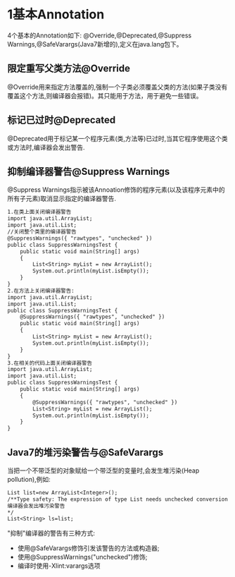 ﻿# 1基本Annotation
4个基本的Annotation如下:
@Override,@Deprecated,@Suppress Warnings,@SafeVarargs(Java7新增的),定义在java.lang包下。
## 限定重写父类方法@Override
@Override用来指定方法覆盖的,强制一个子类必须覆盖父类的方法(如果子类没有覆盖这个方法,则编译器会报错)。其只能用于方法，用于避免一些错误。
## 标记已过时@Deprecated
@Deprecated用于标记某一个程序元素(类,方法等)已过时,当其它程序使用这个类或方法时,编译器会发出警告.
## 抑制编译器警告@Suppress Warnings
@Suppress Warnings指示被该Annoation修饰的程序元素(以及该程序元素中的所有子元素)取消显示指定的编译器警告.
```txt
1.在类上面关闭编译器警告
import java.util.ArrayList;
import java.util.List;
//关闭整个类里的编译器警告
@SuppressWarnings({ "rawtypes", "unchecked" })
public class SuppressWarningsTest {
    public static void main(String[] args) 
    {
        List<String> myList = new ArrayList();
        System.out.println(myList.isEmpty());
    }
}
2.在方法上关闭编译器警告:
import java.util.ArrayList;
import java.util.List;
public class SuppressWarningsTest {
    @SuppressWarnings({ "rawtypes", "unchecked" })
    public static void main(String[] args) 
    {
        List<String> myList = new ArrayList();
        System.out.println(myList.isEmpty());
    }
}
3.在相关的代码上面关闭编译器警告
import java.util.ArrayList;
import java.util.List;
public class SuppressWarningsTest {
    public static void main(String[] args) 
    {   
        @SuppressWarnings({ "rawtypes", "unchecked" })
        List<String> myList = new ArrayList();
        System.out.println(myList.isEmpty());
    }
}
```
## Java7的堆污染警告与@SafeVarargs
当把一个不带泛型的对象赋给一个带泛型的变量时,会发生堆污染(Heap pollution),例如:
```txt
List list=new ArrayList<Integer>();
/**Type safety: The expression of type List needs unchecked conversion to conform to List<String>
编译器会发出堆污染警告
*/
List<String> ls=list;
```
"抑制"编译器的警告有三种方式:
* 使用@SafeVarargs修饰引发该警告的方法或构造器;
* 使用@SuppressWarnings("unchecked")修饰;
* 编译时使用-Xlint:varargs选项